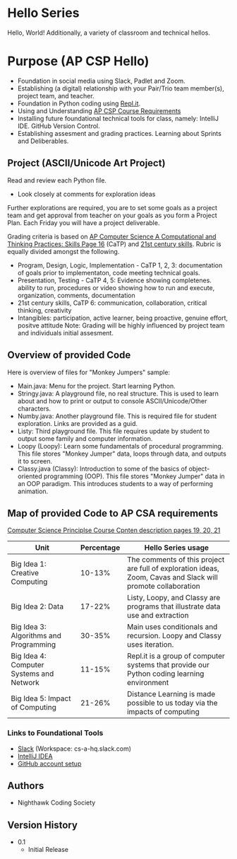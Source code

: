 # Hello Series
Hello, World! Additionally, a variety of classroom and technical hellos.

# Purpose (AP CSP Hello)
* Foundation in social media using Slack, Padlet and Zoom.
* Establishing (a digital) relationship with your Pair/Trio team member(s), project team, and teacher.
* Foundation in Python coding using [Repl.it](https://repl.it/login).
* Using and Understanding [AP CSP Course Requirements](https://apcentral.collegeboard.org/pdf/ap-computer-science-principles-course-and-exam-description.pdf)
* Installing future foundational technical tools for class, namely: IntelliJ IDE. GitHub Version Control.  
* Establishing assesment and grading practices. Learning about Sprints and Deliberables. 

## Project (ASCII/Unicode Art Project)
Read and review each Python file.
* Look closely at comments for exploration ideas 

Further explorations are required, you are to set some goals as a project team and get approval from teacher on your goals as you form a Project Plan.  Each Friday you will have a project deliverable.

Grading criteria is based on [AP Computer Science A Computational and Thinking Practices: Skills Page 16](https://apcentral.collegeboard.org/pdf/ap-computer-science-principles-course-and-exam-description.pdf) (CaTP) and [21st century skills](https://en.wikipedia.org/wiki/21st_century_skills).  Rubric is equally divided amongst the following.
* Program, Design, Logic, Implementation - CaTP 1, 2, 3: documentation of goals prior to implementaton, code meeting technical goals.
* Presentation, Testing - CaTP 4, 5: Evidence showing completenes.  ability to run, procedures or video showing how to run and execute, organization, comments, documentation
* 21st century skills, CaTP 6:  communication, collaboration, critical thinking, creativity
* Intangibles: participation, active learner, being proactive, genuine effort, positve attitude 
Note: Grading will be highly influenced by project team and individuals initial assesment.


## Overview of provided Code
Here is overview of files for "Monkey Jumpers" sample:
* Main.java: Menu for the project.  Start learning Python.
* Stringy.java: A playground file, no real structure.  This is used to learn about and how to print or output to console ASCII/Unicode/Other characters.
* Numby.java: Another playground file.  This is required file for student exploration.  Links are provided as a guid.
* Listy: Third playground file.  This file requires update by student to output some family and computer information.
* Loopy (Loopy): Learn some fundamentals of procedural programming.  This file stores "Monkey Jumper" data, loops through data, and outputs it to screen.
* Classy.java (Classy): Introduction to some of the basics of object-oriented programming (OOP).  This file stores "Monkey Jumper" data in an OOP paradigm.  This introduces students to a way of performing animation.

## Map of provided Code to AP CSA requirements
[Computer Science Principlse Course Cpnten description pages 19, 20, 21](https://apcentral.collegeboard.org/pdf/ap-computer-science-a-course-and-exam-description.pdf?course=ap-computer-science-a)

| Unit | Percentage | Hello Series usage |
| ------------- | ----------- | ----------- |
|  Big Idea 1: Creative Computing | 10-13% | The comments of this project are full of exploration ideas, Zoom, Cavas and Slack will promote collaboration |
|  Big Idea 2: Data | 17-22% | Listy, Loopy, and Classy are programs that illustrate data use and extraction |
|  Big Idea 3: Algorithms and Programming | 30-35% | Main uses conditionals and recursion.  Loopy and Classy uses iteration. |
|  Big Idea 4: Computer Systems and Network | 11-15% | Repl.it is a group of computer systems that provide our Python coding learning environment  |
|  Big Idea 5: Impact of Computing | 21-26% |  Distance Learning is made possible to us today via the impacts of computing |

### Links to Foundational Tools
* [Slack](https://slack.com/downloads/) (Workspace: cs-a-hq.slack.com)
* [IntelliJ IDEA](https://www.jetbrains.com/help/idea/creating-and-running-your-first-java-application.html)
* [GitHub account setup](https://github.com/)

## Authors
* Nighthawk Coding Society 

## Version History
* 0.1
    * Initial Release
